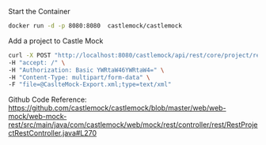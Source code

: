 

Start the Container 

```bash
docker run -d -p 8080:8080  castlemock/castlemock
```

Add a project to Castle Mock

```bash
curl -X POST "http://localhost:8080/castlemock/api/rest/core/project/rest/import" \
-H "accept: /" \
-H "Authorization: Basic YWRtaW46YWRtaW4=" \
-H "Content-Type: multipart/form-data" \
-F "file=@CaslteMock-Export.xml;type=text/xml"
```

Github Code Reference:
https://github.com/castlemock/castlemock/blob/master/web/web-mock/web-mock-rest/src/main/java/com/castlemock/web/mock/rest/controller/rest/RestProjectRestController.java#L270